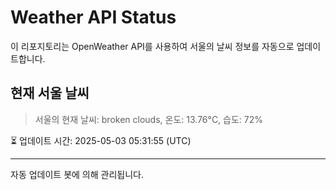 
# Weather API Status

이 리포지토리는 OpenWeather API를 사용하여 서울의 날씨 정보를 자동으로 업데이트합니다.

## 현재 서울 날씨
> 서울의 현재 날씨: broken clouds, 온도: 13.76°C, 습도: 72%

⏳ 업데이트 시간: 2025-05-03 05:31:55 (UTC)

---
자동 업데이트 봇에 의해 관리됩니다.
